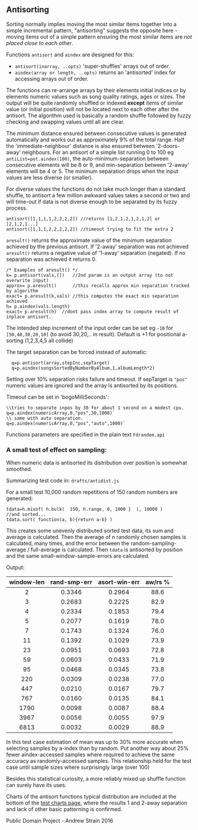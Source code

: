 Antisorting
-----------

Sorting normally implies moving the most similar items together into a simple 
incremental pattern, "antisorting" suggests the opposite here - moving items out of a simple pattern ensuring the most similar items are *not placed close to each other*.

Functions `antisort` and `aindex` are designed for this: 
* `antisort(inarray, ..opts)` 'super-shuffles' arrays out of order. 
* `aindex(array or length, ..opts)` returns an 'antisorted' index for accessing arrays out of order.
 
The functions can re-arrange arrays by their elements initial indices or by elements numeric values such as song quality ratings, ages or sizes. The output will be quite randomly shuffled or indexed **except** items of similar value (or initial position) will not be located next to each other after the antisort. The algorithm used is basically a random shuffle followed by fuzzy checking and swapping values until all are clear.

The minimum distance ensured between consecutive values is generated automatically and works out as approximately 9% of the total range. Half the 'immediate-neighbour' distance is also ensured between '2-doors-away' neighbours. 
For an antisort of a simple list running 0 to 100 eg `antiList=pot.aindex(100)`, the auto-minimum-separation between consecutive elements will be 8 or 9, and min-separation between '2-away' elements will be 4 or 5. The minimum separation drops when the input values are less diverse (or smaller).  

For diverse values the functions do not take much longer than a standard shuffle, to antisort a few million awkward values takes a second or two and will time-out if data is not diverse enough to be separated by its fuzzy process.

```
antisort([1,1,1,1,2,2,2,2]) //returns [1,2,1,2,1,2,1,2] or [2,1,2,1...]
antisort([1,1,1,2,2,2,2,2]) //timeout trying to fit the extra 2
```

`aresult()` returns the approximate value of the minimum separation achieved by the previous antisort. If '2-away' separation was not achieved `aresult()` returns a negative value of '1-away' separation (negated). If no separation was achieved it returns 0.

```
/* Examples of aresult() */
k= p.antisort(vals,[])   //2nd param is an output array (to not overwrite input)
approx= p.aresult()      //this recalls approx min separation tracked by algorithm
exact= p.aresult(k,vals) //this computes the exact min separation achieved
h= p.aindex(vals.length) 
exact= p.aresult(h)  //dont pass index array to compute result of inplace antisort. 
```
 
The intended step increment of the input order can be set eg `-10` for `[50,40,30,20,10]` (to avoid 30,20,.. in result). Default is +1 for positional a-sorting (1,2,3,4,5 all collide) 

The target separation can be forced instead of automatic:
```
  q=p.antisort(array,stepInc,sepTarget)
  q=p.aindex(songsSortedByNumberByAlbum,1,albumLength*2)
```
Setting over 10% separation risks failure and timeout. If sepTarget is `"pos"` numeric values are ignored and the array is antisorted by its positions.

Timeout can be set in 'bogoMilliSeconds':
``` 
\\tries to separate inpos by 30 for about 1 second on a modest cpu.
q=p.aindex(numericArray,0,"pos",30,1000)`
\\ same with auto separation.
q=p.aindex(numericArray,0,"pos","auto",1000)`
```
Functions parameters are specified in the plain text `Fdrandom.api`

### A small test of effect on sampling:

When numeric data is antisorted its distribution over position is somewhat smoothed.

Summarizing test code in: `drafts/antidist.js`

For a small test 10,000 random repetitions of 150 random numbers are generated: 
```
tdata=h.mixof( h.bulk(  150, h.range, 0, 1000 }  ), 10000 )
//and sorted... 
tdata.sort( function(a, b){return a-b} )
```
This creates some unevenly distributed sorted test data, its sum and average is calculated. Then the average of n randomly chosen samples is calculated, many times, and the error between the random-sampling-average / full-average is calculated. Then `tdata` is antisorted by position and the same small-window-sample-errors are calculated.   

Output:

| window-len | rand-smp-err | asort-win-err |   aw/rs %  |
| :--------: | :----------: | :-----------: | :---------:|
|      2     |    0.3346    |    0.2964     |    88.6    |
|      3     |    0.2683    |    0.2225     |    82.9    |
|      4     |    0.2334    |    0.1853     |    79.4    |
|      5     |    0.2077    |    0.1619     |    78.0    |
|      7     |    0.1743    |    0.1324     |    76.0    |
|     11     |    0.1392    |    0.1029     |    73.9    |
|     23     |    0.0951    |    0.0693     |    72.8    |
|     59     |    0.0603    |    0.0433     |    71.9    |
|     95     |    0.0468    |    0.0345     |    73.8    |
|    220     |    0.0309    |    0.0238     |    77.0    |
|    447     |    0.0210    |    0.0167     |    79.7    |
|    767     |    0.0160    |    0.0135     |    84.1    |
|   1790     |    0.0098    |    0.0087     |    88.4    |
|   3967     |    0.0056    |    0.0055     |    97.9    |
|   6813     |    0.0032    |    0.0029     |    88.9    |

In this test case estimation of mean was up to 30% more accurate when
selecting samples by a-index than by random. Put another way about 25%
fewer aindex-accessed samples where required to achieve the same
accuracy as randomly-accessed samples. This relationship held for
the test case until sample sizes where surprisingly large (over 100)

Besides this statistical curiosity, a more reliably mixed up shuffle function 
can surely have its uses. 

Charts of the antisort functions typical distribution are included at the bottom of the [test charts page](http://strainer.github.io/Fdrandom.js/), where the results 1 and 2-away separation and lack of other basic patterning is confirmed. 

Public Domain Project - Andrew Strain 2016